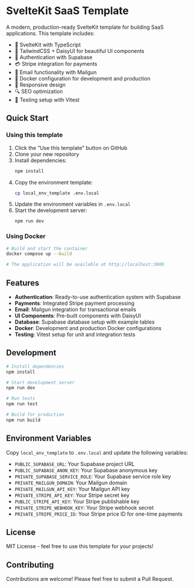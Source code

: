 # SvelteKit SaaS Template

A modern, production-ready SvelteKit template for building SaaS applications. This template includes:

- 🚀 SvelteKit with TypeScript
- 🎨 TailwindCSS + DaisyUI for beautiful UI components
- 🔐 Authentication with Supabase
- 💳 Stripe integration for payments
- 📧 Email functionality with Mailgun
- 🐳 Docker configuration for development and production
- 📱 Responsive design
- 🔍 SEO optimization
- 🧪 Testing setup with Vitest

## Quick Start

### Using this template

1. Click the "Use this template" button on GitHub
2. Clone your new repository
3. Install dependencies:
   ```bash
   npm install
   ```
4. Copy the environment template:
   ```bash
   cp local_env_template .env.local
   ```
5. Update the environment variables in `.env.local`
6. Start the development server:
   ```bash
   npm run dev
   ```

### Using Docker

```bash
# Build and start the container
docker compose up --build

# The application will be available at http://localhost:3000
```

## Features

- **Authentication**: Ready-to-use authentication system with Supabase
- **Payments**: Integrated Stripe payment processing
- **Email**: Mailgun integration for transactional emails
- **UI Components**: Pre-built components with DaisyUI
- **Database**: Supabase database setup with example tables
- **Docker**: Development and production Docker configurations
- **Testing**: Vitest setup for unit and integration tests

## Development

```bash
# Install dependencies
npm install

# Start development server
npm run dev

# Run tests
npm run test

# Build for production
npm run build
```

## Environment Variables

Copy `local_env_template` to `.env.local` and update the following variables:

- `PUBLIC_SUPABASE_URL`: Your Supabase project URL
- `PUBLIC_SUPABASE_ANON_KEY`: Your Supabase anonymous key
- `PRIVATE_SUPABASE_SERVICE_ROLE`: Your Supabase service role key
- `PRIVATE_MAILGUN_DOMAIN`: Your Mailgun domain
- `PRIVATE_MAILGUN_API_KEY`: Your Mailgun API key
- `PRIVATE_STRIPE_API_KEY`: Your Stripe secret key
- `PUBLIC_STRIPE_API_KEY`: Your Stripe publishable key
- `PRIVATE_STRIPE_WEBHOOK_KEY`: Your Stripe webhook secret
- `PRIVATE_STRIPE_PRICE_ID`: Your Stripe price ID for one-time payments

## License

MIT License - feel free to use this template for your projects!

## Contributing

Contributions are welcome! Please feel free to submit a Pull Request.
